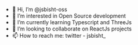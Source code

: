 - 👋 Hi, I’m @jsbisht-oss
- 👀 I’m interested in Open Source development
- 🌱 I’m currently learning Typescript and ThreeJs
- 💞️ I’m looking to collaborate on ReactJs projects
- 📫 How to reach me: twitter - jsbisht_

<!---
jsbisht-oss/jsbisht-oss is a ✨ special ✨ repository because its `README.md` (this file) appears on your GitHub profile.
You can click the Preview link to take a look at your changes.
--->
